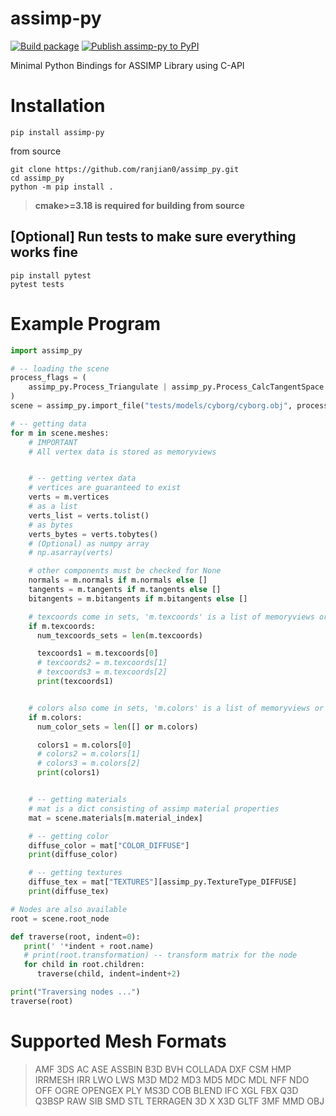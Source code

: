 # assimp-py
[![Build package](https://github.com/ranjian0/assimp_py/actions/workflows/python-package.yml/badge.svg)](https://github.com/ranjian0/assimp_py/actions/workflows/python-package.yml)
[![Publish assimp-py to PyPI](https://github.com/ranjian0/assimp_py/actions/workflows/python-publish.yml/badge.svg)](https://github.com/ranjian0/assimp_py/actions/workflows/python-publish.yml)

Minimal Python Bindings for ASSIMP Library using C-API


# Installation

```
pip install assimp-py
```

from source

```
git clone https://github.com/ranjian0/assimp_py.git
cd assimp_py
python -m pip install .
```

> **cmake>=3.18 is required for building from source**

## [Optional] Run tests to make sure everything works fine
```
pip install pytest
pytest tests
```


# Example Program

```python
import assimp_py

# -- loading the scene
process_flags = (
    assimp_py.Process_Triangulate | assimp_py.Process_CalcTangentSpace
)
scene = assimp_py.import_file("tests/models/cyborg/cyborg.obj", process_flags)

# -- getting data
for m in scene.meshes:
    # IMPORTANT 
    # All vertex data is stored as memoryviews


    # -- getting vertex data
    # vertices are guaranteed to exist
    verts = m.vertices
    # as a list
    verts_list = verts.tolist()
    # as bytes
    verts_bytes = verts.tobytes()
    # (Optional) as numpy array
    # np.asarray(verts)

    # other components must be checked for None
    normals = m.normals if m.normals else []
    tangents = m.tangents if m.tangents else []
    bitangents = m.bitangents if m.bitangents else []

    # texcoords come in sets, 'm.texcoords' is a list of memoryviews or None
    if m.texcoords:
      num_texcoords_sets = len(m.texcoords)

      texcoords1 = m.texcoords[0]
      # texcoords2 = m.texcoords[1]
      # texcoords3 = m.texcoords[2]
      print(texcoords1)


    # colors also come in sets, 'm.colors' is a list of memoryviews or None
    if m.colors:
      num_color_sets = len([] or m.colors)

      colors1 = m.colors[0]
      # colors2 = m.colors[1]
      # colors3 = m.colors[2]
      print(colors1)


    # -- getting materials
    # mat is a dict consisting of assimp material properties
    mat = scene.materials[m.material_index]

    # -- getting color
    diffuse_color = mat["COLOR_DIFFUSE"]
    print(diffuse_color)

    # -- getting textures
    diffuse_tex = mat["TEXTURES"][assimp_py.TextureType_DIFFUSE]
    print(diffuse_tex)

# Nodes are also available
root = scene.root_node

def traverse(root, indent=0):
   print(' '*indent + root.name)
   # print(root.transformation) -- transform matrix for the node
   for child in root.children:
      traverse(child, indent=indent+2)

print("Traversing nodes ...")
traverse(root)
```
# Supported Mesh Formats

> AMF 3DS AC ASE ASSBIN B3D BVH COLLADA DXF CSM HMP IRRMESH IRR LWO LWS M3D MD2 MD3 MD5 MDC MDL NFF NDO OFF OGRE OPENGEX PLY MS3D COB BLEND IFC XGL FBX Q3D Q3BSP RAW SIB SMD STL TERRAGEN 3D X X3D GLTF 3MF MMD OBJ
